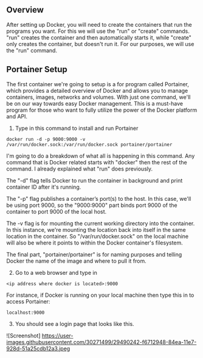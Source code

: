 ## Overview

After setting up Docker, you will need to create the containers that run the programs you want. For this we will use the "run" or "create" commands. "run" creates the container and then automatically starts it, while "create" only creates the container, but doesn't run it. For our purposes, we will use the "run" command.

## Portainer Setup

The first container we're going to setup is a for program called Portainer, which provides a detailed overview of Docker and allows you to manage containers, images, networks and volumes. With just one command, we'll be on our way towards easy Docker management. This is a must-have program for those who want to fully utilize the power of the Docker platform and API.

1. Type in this command to install and run Portainer

```
docker run -d -p 9000:9000 -v /var/run/docker.sock:/var/run/docker.sock portainer/portainer
```

I'm going to do a breakdown of what all is happening in this command. Any command that is Docker related starts with "docker" then the rest of the command. I already explained what "run" does previously. 

The "-d" flag tells Docker to run the container in background and print container ID after it's running. 

The "-p" flag publishes a container’s port(s) to the host. In this case, we'll be using port 9000, so the "9000:9000" part binds port 9000 of the container to port 9000 of the local host. 

The -v flag is for mounting the current working directory into the container. In this instance, we're mounting the location back into itself in the same location in the container. So "/var/run/docker.sock" on the local machine will also be where it points to within the Docker container's filesystem.

The final part, "portainer/portainer" is for naming purposes and telling Docker the name of the image and where to pull it from. 

2. Go to a web browser and type in 

```
<ip address where docker is located>:9000
```

For instance, if Docker is running on your local machine then type this in to access Portainer:

```
localhost:9000
```

3. You should see a login page that looks like this. 

![Screenshot] https://user-images.githubusercontent.com/30271499/29490242-f6712948-84ea-11e7-928d-51a25cdb12a3.jpeg

